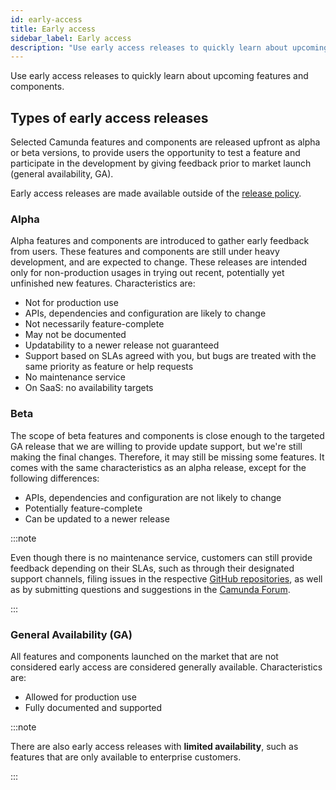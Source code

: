 ```yaml
---
id: early-access
title: Early access
sidebar_label: Early access
description: "Use early access releases to quickly learn about upcoming features and components."
---
```


Use early access releases to quickly learn about upcoming features and components.

## Types of early access releases

Selected Camunda features and components are released upfront as alpha or beta versions, to provide users the opportunity to test a feature and participate in the development by giving feedback prior to market launch (general availability, GA).

Early access releases are made available outside of the [release policy](/reference/release-policy.md).

### Alpha

Alpha features and components are introduced to gather early feedback from users. These features and components are still under heavy development, and are expected to change. These releases are intended only for non-production usages in trying out recent, potentially yet unfinished new features. Characteristics are:

- Not for production use
- APIs, dependencies and configuration are likely to change
- Not necessarily feature-complete
- May not be documented
- Updatability to a newer release not guaranteed
- Support based on SLAs agreed with you, but bugs are treated with the same priority as feature or help requests
- No maintenance service
- On SaaS: no availability targets

### Beta

The scope of beta features and components is close enough to the targeted GA release that we are willing to provide update support, but we're still making the final changes. Therefore, it may still be missing some features. It comes with the same characteristics as an alpha release, except for the following differences:

- APIs, dependencies and configuration are not likely to change
- Potentially feature-complete
- Can be updated to a newer release

:::note

Even though there is no maintenance service, customers can still provide feedback depending on their SLAs, such as through their designated support channels, filing issues in the respective [GitHub repositories](https://github.com/camunda), as well as by submitting questions and suggestions in the [Camunda Forum](https://forum.camunda.io/).

:::

### General Availability (GA)

All features and components launched on the market that are not considered early access are considered generally available. Characteristics are:

- Allowed for production use
- Fully documented and supported

:::note

There are also early access releases with **limited availability**, such as features that are only available to enterprise customers.

:::
